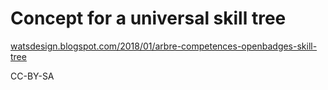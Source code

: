 Concept for a universal skill tree
==================================

[watsdesign.blogspot.com/2018/01/arbre-competences-openbadges-skill-tree](http://watsdesign.blogspot.com/2018/01/arbre-competences-openbadges-skill-tree.html)

CC-BY-SA